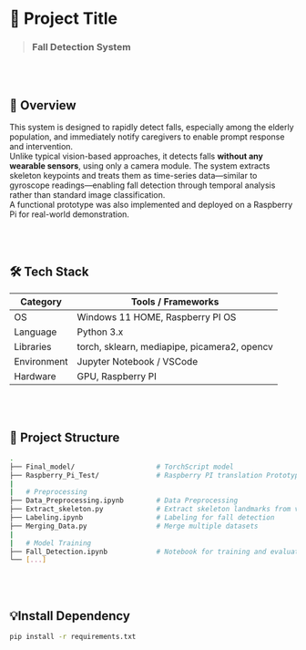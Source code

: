 # 📌 Project Title

> ### **Fall Detection System**



<br><br>
## 📖 Overview

This system is designed to rapidly detect falls, especially among the elderly population, and immediately notify caregivers to enable prompt response and intervention.  
Unlike typical vision-based approaches, it detects falls **without any wearable sensors**, using only a camera module.
The system extracts skeleton keypoints and treats them as time-series data—similar to gyroscope readings—enabling fall detection through temporal analysis rather than standard image classification.  
A functional prototype was also implemented and deployed on a Raspberry Pi for real-world demonstration.


<br><br>
## 🛠️ Tech Stack

| Category        | Tools / Frameworks                |
|----------------|-----------------------------------|
| OS              | Windows 11 HOME, Raspberry PI OS |
| Language        | Python 3.x                       |
| Libraries       | torch, sklearn, mediapipe, picamera2, opencv |
| Environment     | Jupyter Notebook / VSCode |
| Hardware        | GPU, Raspberry PI                |


<br><br>
## 📂 Project Structure

```bash
.
├── Final_model/                    # TorchScript model 
├── Raspberry_Pi_Test/              # Raspberry PI translation Prototype
|
|   # Preprocessing
├── Data_Preprocessing.ipynb        # Data Preprocessing
├── Extract_skeleton.py             # Extract skeleton landmarks from video frames
├── Labeling.ipynb                  # Labeling for fall detection
├── Merging_Data.py                 # Merge multiple datasets
|
|   # Model Training
├── Fall_Detection.ipynb            # Notebook for training and evaluation
└── [...]
```

<br><br>
## 💡Install Dependency

```bash
pip install -r requirements.txt
```
